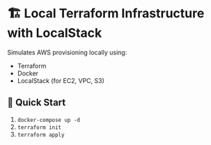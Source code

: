 # 🏗️ Local Terraform Infrastructure with LocalStack

Simulates AWS provisioning locally using:
- Terraform
- Docker
- LocalStack (for EC2, VPC, S3)

## 🚀 Quick Start
1. `docker-compose up -d`
2. `terraform init`
3. `terraform apply`
